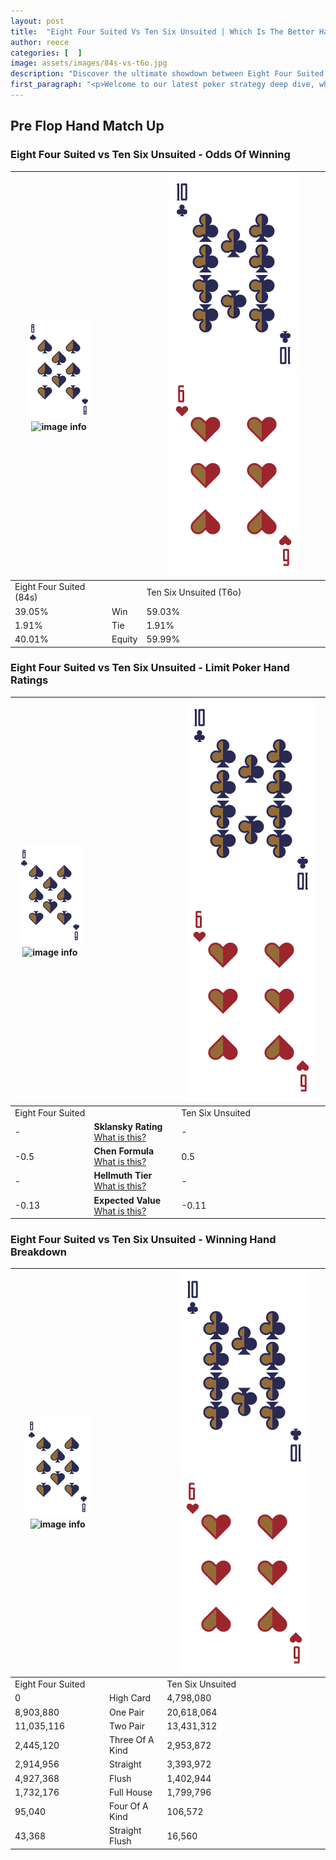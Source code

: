 ```yaml
---
layout: post
title:  "Eight Four Suited Vs Ten Six Unsuited | Which Is The Better Hand In Poker? A Complete Guide"
author: reece
categories: [  ]
image: assets/images/84s-vs-t6o.jpg
description: "Discover the ultimate showdown between Eight Four Suited and Ten Six Unsuited in poker! Uncover the odds, strategies, and scenarios where one hand triumphs over the other. Get ready to up your poker game with this thrilling analysis."
first_paragraph: "<p>Welcome to our latest poker strategy deep dive, where we're pitting two distinct hands against each other in a high-stakes showdown: Eight Four Suited vs Ten Six Unsuited.</p><p>In the dynamic world of poker, every decision counts, and knowing which hand holds the upper hand is key to your success at the table.</p><p>In this article, we'll dissect these two hands, explore the scenarios where one dominates the other, and equip you with the knowledge to make strategic choices that can tip the odds in your favor.</p><p>Get ready to unravel the intriguing dynamics of these poker hands and elevate your game to new heights.</p>"
---
```




[comment]: # (sp0)

## Pre Flop Hand Match Up

<div class="table hand-ratings" markdown="1"> 



### Eight Four Suited vs Ten Six Unsuited - Odds Of Winning


    
| ![image info](assets/images/hand1/8.png) ![image info](assets/images/hand1/4s.png) |  | ![image info](assets/images/hand2/T.png) ![image info](assets/images/hand2/6o.png) |
| -------- | -------- | -------- |
| Eight Four Suited (84s) |  | Ten Six Unsuited (T6o) |
| 39.05% | Win | 59.03% |
| 1.91% | Tie | 1.91% |
| 40.01% | Equity | 59.99% |




[comment]: # (sp1)



### Eight Four Suited vs Ten Six Unsuited - Limit Poker Hand Ratings


    
| ![image info](assets/images/hand1/8.png) ![image info](assets/images/hand1/4s.png) |  | ![image info](assets/images/hand2/T.png) ![image info](assets/images/hand2/6o.png) |
| -------- | -------- | -------- |
| Eight Four Suited |  | Ten Six Unsuited |
| - | **Sklansky Rating** [What is this?](/sklansky-rating-explained) | - |
| -0.5 | **Chen Formula** [What is this?](/chen-formula-explained) | 0.5 |
| - | **Hellmuth Tier** [What is this?](/Hellmuth-tier-explained) | - |
| -0.13 | **Expected Value** [What is this?](/expected-value-explained) | -0.11 |




[comment]: # (sp2)



### Eight Four Suited vs Ten Six Unsuited - Winning Hand Breakdown


    
| ![image info](assets/images/hand1/8.png) ![image info](assets/images/hand1/4s.png) |  | ![image info](assets/images/hand2/T.png) ![image info](assets/images/hand2/6o.png) |
| -------- | -------- | -------- |
| Eight Four Suited |  | Ten Six Unsuited |
| 0 | High Card | 4,798,080 |
| 8,903,880 | One Pair | 20,618,064 |
| 11,035,116 | Two Pair | 13,431,312 |
| 2,445,120 | Three Of A Kind | 2,953,872 |
| 2,914,956 | Straight | 3,393,972 |
| 4,927,368 | Flush | 1,402,944 |
| 1,732,176 | Full House | 1,799,796 |
| 95,040 | Four Of A Kind | 106,572 |
| 43,368 | Straight Flush | 16,560 |




[comment]: # (sp3)



</div>

[comment]: # (sp4)



[comment]: # (sp5)

